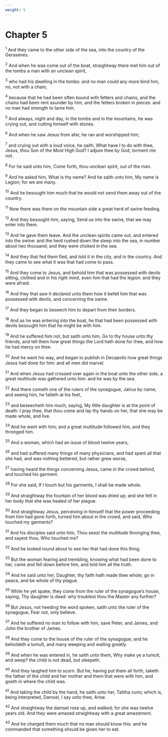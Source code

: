 ```yaml
---
weight: 5
---
```


# Chapter 5

<sup>1</sup> And they came to the other side of the sea, into the country of the Gerasenes. 

<sup>2</sup> And when he was come out of the boat, straightway there met him out of the tombs a man with an unclean spirit, 

<sup>3</sup> who had his dwelling in the tombs: and no man could any more bind him, no, not with a chain; 

<sup>4</sup> because that he had been often bound with fetters and chains, and the chains had been rent asunder by him, and the fetters broken in pieces: and no man had strength to tame him. 

<sup>5</sup> And always, night and day, in the tombs and in the mountains, he was crying out, and cutting himself with stones. 

<sup>6</sup> And when he saw Jesus from afar, he ran and worshipped him; 

<sup>7</sup> and crying out with a loud voice, he saith, What have I to do with thee, Jesus, thou Son of the Most High God? I adjure thee by God, torment me not. 

<sup>8</sup> For he said unto him, Come forth, thou unclean spirit, out of the man. 

<sup>9</sup> And he asked him, What is thy name? And he saith unto him, My name is Legion; for we are many. 

<sup>10</sup> And he besought him much that he would not send them away out of the country. 

<sup>11</sup> Now there was there on the mountain side a great herd of swine feeding. 

<sup>12</sup> And they besought him, saying, Send us into the swine, that we may enter into them. 

<sup>13</sup> And he gave them leave. And the unclean spirits came out, and entered into the swine: and the herd rushed down the steep into the sea, in number about two thousand; and they were choked in the sea. 

<sup>14</sup> And they that fed them fled, and told it in the city, and in the country. And they came to see what it was that had come to pass. 

<sup>15</sup> And they come to Jesus, and behold him that was possessed with devils sitting, clothed and in his right mind, even him that had the legion: and they were afraid. 

<sup>16</sup> And they that saw it declared unto them how it befell him that was possessed with devils, and concerning the swine. 

<sup>17</sup> And they began to beseech him to depart from their borders. 

<sup>18</sup> And as he was entering into the boat, he that had been possessed with devils besought him that he might be with him. 

<sup>19</sup> And he suffered him not, but saith unto him, Go to thy house unto thy friends, and tell them how great things the Lord hath done for thee, and how he had mercy on thee. 

<sup>20</sup> And he went his way, and began to publish in Decapolis how great things Jesus had done for him: and all men did marvel. 

<sup>21</sup> And when Jesus had crossed over again in the boat unto the other side, a great multitude was gathered unto him: and he was by the sea. 

<sup>22</sup> And there cometh one of the rulers of the synagogue, Jairus by name; and seeing him, he falleth at his feet, 

<sup>23</sup> and beseecheth him much, saying, My little daughter is at the point of death: I pray thee, that thou come and lay thy hands on her, that she may be made whole, and live. 

<sup>24</sup> And he went with him; and a great multitude followed him, and they thronged him. 

<sup>25</sup> And a woman, which had an issue of blood twelve years, 

<sup>26</sup> and had suffered many things of many physicians, and had spent all that she had, and was nothing bettered, but rather grew worse, 

<sup>27</sup> having heard the things concerning Jesus, came in the crowd behind, and touched his garment. 

<sup>28</sup> For she said, If I touch but his garments, I shall be made whole. 

<sup>29</sup> And straightway the fountain of her blood was dried up; and she felt in her body that she was healed of her plague. 

<sup>30</sup> And straightway Jesus, perceiving in himself that the power proceeding from him had gone forth, turned him about in the crowd, and said, Who touched my garments? 

<sup>31</sup> And his disciples said unto him, Thou seest the multitude thronging thee, and sayest thou, Who touched me? 

<sup>32</sup> And he looked round about to see her that had done this thing. 

<sup>33</sup> But the woman fearing and trembling, knowing what had been done to her, came and fell down before him, and told him all the truth. 

<sup>34</sup> And he said unto her, Daughter, thy faith hath made thee whole; go in peace, and be whole of thy plague. 

<sup>35</sup> While he yet spake, they come from the ruler of the synagogue’s house, saying, Thy daughter is dead: why troublest thou the Master any further? 

<sup>36</sup> But Jesus, not heeding the word spoken, saith unto the ruler of the synagogue, Fear not, only believe. 

<sup>37</sup> And he suffered no man to follow with him, save Peter, and James, and John the brother of James. 

<sup>38</sup> And they come to the house of the ruler of the synagogue; and he beholdeth a tumult, and many weeping and wailing greatly. 

<sup>39</sup> And when he was entered in, he saith unto them, Why make ye a tumult, and weep? the child is not dead, but sleepeth. 

<sup>40</sup> And they laughed him to scorn. But he, having put them all forth, taketh the father of the child and her mother and them that were with him, and goeth in where the child was. 

<sup>41</sup> And taking the child by the hand, he saith unto her, Talitha cumi; which is, being interpreted, Damsel, I say unto thee, Arise. 

<sup>42</sup> And straightway the damsel rose up, and walked; for she was twelve years old. And they were amazed straightway with a great amazement. 

<sup>43</sup> And he charged them much that no man should know this: and he commanded that something should be given her to eat. 


